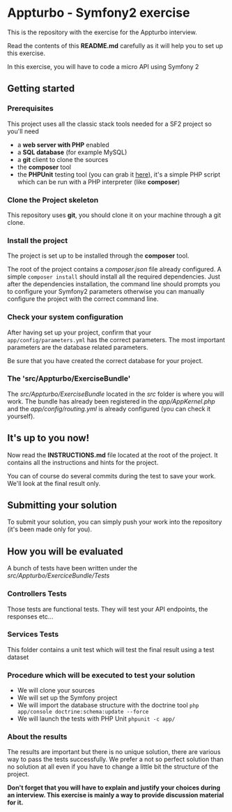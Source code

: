 # Appturbo - Symfony2 exercise

This is the repository with the exercise for the Appturbo interview.

Read the contents of this **README.md** carefully as it will help you to set up this exercise.

In this exercise, you will have to code a micro API using Symfony 2

## Getting started

### Prerequisites
This project uses all the classic stack tools needed for a SF2 project so you'll need

* a **web server with PHP** enabled
* a **SQL database** (for example MySQL)
* a **git** client to clone the sources
* the **composer** tool
* the **PHPUnit** testing tool (you can grab it [here](https://phpunit.de)), it's a simple PHP script which
can be run with a PHP interpreter (like **composer**)


### Clone the Project skeleton
This repository uses **git**, you should clone it on your machine through a git clone.

### Install the project
The project is set up to be installed through the **composer** tool.

The root of the project contains a *composer.json* file already configured. 
A simple `composer install` should install all the required dependencies.
Just after the dependencies installation, the command line should prompts you to configure
your Symfony2 parameters otherwise you can manually configure the project with the correct command line.

### Check your system configuration
After having set up your project, confirm that your `app/config/parameters.yml` has the correct parameters.
The most important parameters are the database related parameters.

Be sure that you have created the correct database for your project.

### The 'src/Appturbo/ExerciseBundle'
The *src/Appturbo/ExerciseBundle* located in the *src* folder is where you will work. The bundle has already been registered
in the *app/AppKernel.php* and the *app/config/routing.yml* is already configured (you can check it yourself).

## It's up to you now!
Now read the **INSTRUCTIONS.md** file located at the root of the project. It contains all the instructions and hints
for the project.

You can of course do several commits during the test to save your work. We'll look at the final result only.

## Submitting your solution
To submit your solution, you can simply push your work into the repository (it's been made only for you).


## How you will be evaluated
A bunch of tests have been written under the *src/Appturbo/ExerciceBundle/Tests*

### Controllers Tests
Those tests are functional tests. They will test your API endpoints, the responses etc...

### Services Tests
This folder contains a unit test which will test the final result using a test dataset

### Procedure which will be executed to test your solution
* We will clone your sources
* We will set up the Symfony project
* We will import the database structure with the doctrine tool `php app/console doctrine:schema:update --force`
* We will launch the tests with PHP Unit `phpunit -c app/`

### About the results
The results are important but there is no unique solution, there are various way to pass the tests successfully.
We prefer a not so perfect solution than no solution at all even if you have to change a little bit the structure of the project.

**Don't forget that you will have to explain and justify your choices during an interview. This exercise is mainly a way
to provide discussion material for it.**